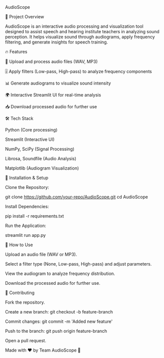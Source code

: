 AudioScope

📌 Project Overview

AudioScope is an interactive audio processing and visualization tool designed to assist speech and hearing institute teachers in analyzing sound perception. It helps visualize sound through audiograms, apply frequency filtering, and generate insights for speech training.

🔥 Features

🎵 Upload and process audio files (WAV, MP3)

🎚️ Apply filters (Low-pass, High-pass) to analyze frequency components

📊 Generate audiograms to visualize sound intensity

🌍 Interactive Streamlit UI for real-time analysis

📥 Download processed audio for further use

🛠️ Tech Stack

Python (Core processing)

Streamlit (Interactive UI)

NumPy, SciPy (Signal Processing)

Librosa, Soundfile (Audio Analysis)

Matplotlib (Audiogram Visualization)

🚀 Installation & Setup

Clone the Repository:

git clone https://github.com/your-repo/AudioScope.git
cd AudioScope

Install Dependencies:

pip install -r requirements.txt

Run the Application:

streamlit run app.py

📌 How to Use

Upload an audio file (WAV or MP3).

Select a filter type (None, Low-pass, High-pass) and adjust parameters.

View the audiogram to analyze frequency distribution.

Download the processed audio for further use.

🤝 Contributing

Fork the repository.

Create a new branch: git checkout -b feature-branch

Commit changes: git commit -m 'Added new feature'

Push to the branch: git push origin feature-branch

Open a pull request.

Made with ❤️ by Team AudioScope 🚀
